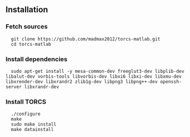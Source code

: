 ## Installation
### Fetch sources
```
  git clone https://github.com/madmax2012/torcs-matlab.git
  cd torcs-matlab
```
### Install dependencies
```
  sudo apt-get install -y mesa-common-dev freeglut3-dev libplib-dev libalut-dev vorbis-tools libvorbis-dev libxi6 libxi-dev libxmu-dev libxrender-dev libxrandr2 zlib1g-dev libpng3 libpng++-dev openssh-server libxrandr-dev
```
### Install TORCS 

```  
  ./configure
  make
  sudo make install
  make datainstall
```
